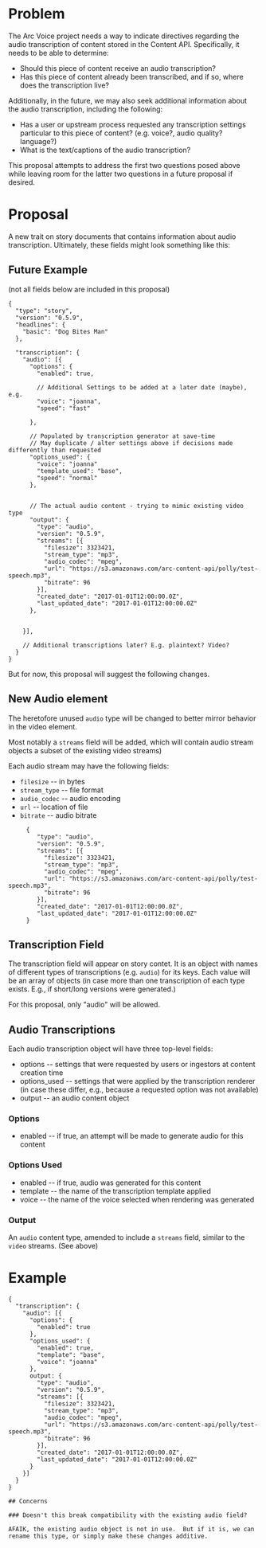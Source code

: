 # Problem

The Arc Voice project needs a way to indicate directives regarding the audio transcription of content stored in the Content API.  Specifically, it needs to be able to determine:

* Should this piece of content receive an audio transcription?
* Has this piece of content already been transcribed, and if so, where does the transcription live?

Additionally, in the future, we may also seek additional information about the audio transcription, including the following:

* Has a user or upstream process requested any transcription settings particular to this piece of content? (e.g. voice?, audio quality? language?)
* What is the text/captions of the audio transcription?

This proposal attempts to address the first two questions posed above while leaving room for the latter two questions in a future proposal if desired.

# Proposal

A new trait on story documents that contains information about audio transcription. Ultimately, these fields might look something like this:


## Future Example

(not all fields below are included in this proposal)
```
{
  "type": "story",
  "version": "0.5.9",
  "headlines": {
    "basic": "Dog Bites Man"
  },

  "transcription": {
    "audio": [{
      "options": {
        "enabled": true,

        // Additional Settings to be added at a later date (maybe), e.g.
        "voice": "joanna",
        "speed": "fast"

      },

      // Populated by transcription generator at save-time
      // May duplicate / alter settings above if decisions made differently than requested
      "options_used": {
        "voice": "joanna"
        "template_used": "base",
        "speed": "normal"
      },


      // The actual audio content - trying to mimic existing video type
      "output": {
        "type": "audio",
        "version": "0.5.9",
        "streams": [{
          "filesize": 3323421,
          "stream_type": "mp3",
          "audio_codec": "mpeg",
          "url": "https://s3.amazonaws.com/arc-content-api/polly/test-speech.mp3",
          "bitrate": 96
        }],
        "created_date": "2017-01-01T12:00:00.0Z",
        "last_updated_date": "2017-01-01T12:00:00.0Z"
      },


    }],

    // Additional transcriptions later? E.g. plaintext? Video?
  }
}
```

But for now, this proposal will suggest the following changes.

## New Audio element

The heretofore unused `audio` type will be changed to better mirror behavior in the video element.

Most notably a `streams` field will be added, which will contain audio stream objects  a subset of the existing video streams)

Each audio stream may have the following fields:

* `filesize` -- in bytes
* `stream_type` -- file format
* `audio_codec` -- audio encoding
* `url` -- location of file
* `bitrate` -- audio bitrate


```
     {
        "type": "audio",
        "version": "0.5.9",
        "streams": [{
          "filesize": 3323421,
          "stream_type": "mp3",
          "audio_codec": "mpeg",
          "url": "https://s3.amazonaws.com/arc-content-api/polly/test-speech.mp3",
          "bitrate": 96
        }],
        "created_date": "2017-01-01T12:00:00.0Z",
        "last_updated_date": "2017-01-01T12:00:00.0Z"
     }
```

## Transcription Field

The transcription field will appear on story contet. It is an object with names of different types of transcriptions (e.g. `audio`) for its keys.  Each value will be an array of objects (in case more than one transcription of each type exists. E.g., if short/long versions were generated.)

For this proposal, only "audio" will be allowed.

## Audio Transcriptions

Each audio transcription object will have three top-level fields:

* options -- settings that were requested by users or ingestors at content creation time
* options_used -- settings that were applied by the transcription renderer (in case these differ, e.g., because a requested option was not available)
* output -- an audio content object

### Options

* enabled -- if true, an attempt will be made to generate audio for this content

### Options Used

* enabled -- if true, audio was generated for this content
* template -- the name of the transcription template applied
* voice -- the name of the voice selected when rendering was generated

### Output

An `audio` content type, amended to include a `streams` field, similar to the `video` streams.  (See above)


# Example

```
{
  "transcription": {
    "audio": [{
      "options": {
        "enabled": true
      },
      "options_used": {
        "enabled": true,
        "template": "base",
        "voice": "joanna"
      },
      output: {
        "type": "audio",
        "version": "0.5.9",
        "streams": [{
          "filesize": 3323421,
          "stream_type": "mp3",
          "audio_codec": "mpeg",
          "url": "https://s3.amazonaws.com/arc-content-api/polly/test-speech.mp3",
          "bitrate": 96
        }],
        "created_date": "2017-01-01T12:00:00.0Z",
        "last_updated_date": "2017-01-01T12:00:00.0Z"
      }
    }]
  }
}

## Concerns

### Doesn't this break compatibility with the existing audio field?

AFAIK, the existing audio object is not in use.  But if it is, we can rename this type, or simply make these changes additive.
